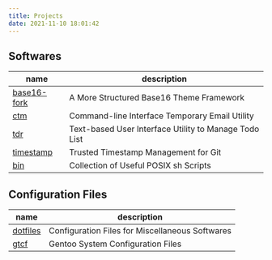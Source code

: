 ```yaml
---
title: Projects
date: 2021-11-10 18:01:42
---
```


## Softwares

| name | description |
|------|-------------|
| [base16-fork](https://github.com/base16-fork) | A More Structured Base16 Theme Framework |
| [ctm](https://github.com/khuei/ctm) | Command-line Interface Temporary Email Utility |
| [tdr](https://github.com/khuei/tdr) | Text-based User Interface Utility to Manage Todo List |
| [timestamp](https://github.com/khuei/timestamp) | Trusted Timestamp Management for Git |
| [bin](https://github.com/khuei/bin) | Collection of Useful POSIX sh Scripts |

## Configuration Files

| name | description |
|------|-------------|
| [dotfiles](https://github.com/khuei/dotfiles) | Configuration Files for Miscellaneous Softwares |
| [gtcf](https://github.com/khuei/gtcf) | Gentoo System Configuration Files |

